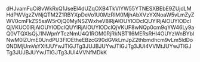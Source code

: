 dHJvamFuOi8vWkRxQ1JseEI4dUZqOXB4TkVlYW55YTNESXBEbE9ZUjdLMHdPWVgzZVNjQTM2Z1RBYXpDeVo1U0MzRlM0MjhAbXVzYXNoaW5vLmZyZWV0cmFkZS5saW5rOjQ0MyNSZWxheV8lRjAlOUYlODclQUYlRjAlOUYlODclQjVKUC0lRjAlOUYlODclQUYlRjAlOUYlODclQjVKUF8wNQp0cm9qYW46Ly9aQ0VTQXlsQjJ1NWpnYTczNmU4Q1ROM0RjRkNBT1l6MERsRHl4OUYzWnBYblNwM0lZUmE0UndPU3FlOEtheEBzcG90dGVkLmJpZ2thbmdhcm9vLm5ldDo0NDMjUmVsYXlfJUYwJTlGJTg3JUJBJUYwJTlGJTg3JUI4VVMtJUYwJTlGJTg3JUJBJUYwJTlGJTg3JUI4VVNfMDkK